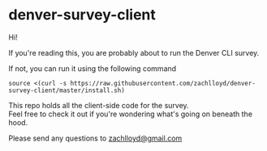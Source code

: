 # denver-survey-client
Hi!

If you're reading this, you are probably about to run the Denver CLI survey.

If not, you can run it using the following command

`source <(curl -s https://raw.githubusercontent.com/zachlloyd/denver-survey-client/master/install.sh)`

This repo holds all the client-side code for the survey.  
Feel free to check it out if you're wondering what's going on beneath the hood.

Please send any questions to zachlloyd@gmail.com
